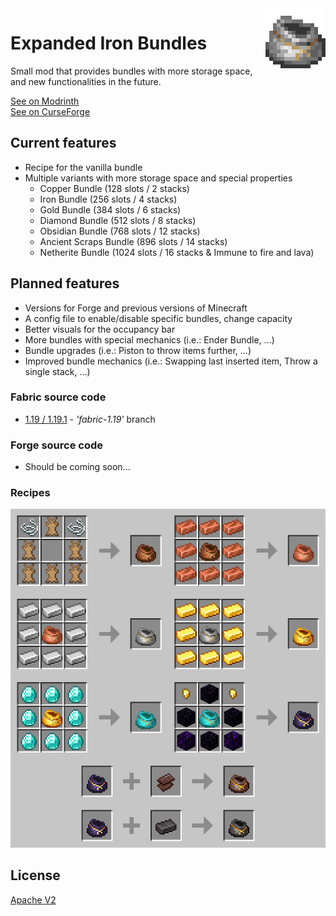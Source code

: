 <img src="images/items/iron_ingot_bundle.png" align="right" width="96px" height="96px"/>

# Expanded Iron Bundles
Small mod that provides bundles with more storage space, and new functionalities in the future.

[See on Modrinth](https://modrinth.com/mod/expanded-iron-bundles)<br>
[See on CurseForge](https://modrinth.com/mod/expanded-iron-bundles)

## Current features
* Recipe for the vanilla bundle
* Multiple variants with more storage space and special properties
  * Copper Bundle (128 slots / 2 stacks)
  * Iron Bundle (256 slots / 4 stacks)
  * Gold Bundle (384 slots / 6 stacks)
  * Diamond Bundle (512 slots / 8 stacks)
  * Obsidian Bundle (768 slots / 12 stacks)
  * Ancient Scraps Bundle (896 slots / 14 stacks)
  * Netherite Bundle (1024 slots / 16 stacks & Immune to fire and lava)

## Planned features
* Versions for Forge and previous versions of Minecraft
* A config file to enable/disable specific bundles, change capacity
* Better visuals for the occupancy bar
* More bundles with special mechanics (i.e.: Ender Bundle, ...)
* Bundle upgrades (i.e.: Piston to throw items further, ...)
* Improved bundle mechanics (i.e.: Swapping last inserted item, Throw a single stack, ...)

### Fabric source code
* [1.19 / 1.19.1](https://github.com/aziascreations/MC-Expanded-Iron-Bundles/tree/fabric-1.19) - *'fabric-1.19'* branch

### Forge source code
* Should be coming soon...

### Recipes
<img src="images/crafts/full_all.png"/>

## License
[Apache V2](LICENSE)
